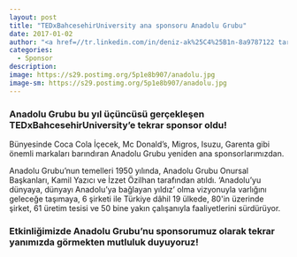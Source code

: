```yaml
---
layout: post
title: "TEDxBahcesehirUniversity ana sponsoru Anadolu Grubu"
date: 2017-01-02
author: "<a href=//tr.linkedin.com/in/deniz-ak%25C4%25B1n-8a9787122 target=_blank>Deniz Akın</a>"
categories:
  - Sponsor
description:
image: https://s29.postimg.org/5p1e8b907/anadolu.jpg
image-sm: https://s29.postimg.org/5p1e8b907/anadolu.jpg
---
```

### Anadolu Grubu  bu yıl üçüncüsü gerçekleşen TEDxBahcesehirUniversity’e tekrar sponsor oldu!
Bünyesinde Coca Cola İçecek, Mc Donald’s, Migros, Isuzu, Garenta gibi önemli markaları barındıran Anadolu Grubu yeniden ana sponsorlarımızdan.

Anadolu Grubu’nun temelleri 1950 yılında, Anadolu Grubu Onursal Başkanları, Kamil Yazıcı ve İzzet Özilhan tarafından atıldı. ‘Anadolu’yu dünyaya, dünyayı Anadolu’ya bağlayan yıldız’ olma vizyonuyla varlığını geleceğe taşımaya, 6 şirketi ile Türkiye dâhil 19 ülkede, 80'in üzerinde şirket, 61 üretim tesisi ve 50 bine yakın çalışanıyla faaliyetlerini sürdürüyor.

###  Etkinliğimizde Anadolu Grubu’nu sponsorumuz olarak tekrar yanımızda görmekten mutluluk duyuyoruz!

